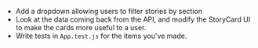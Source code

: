 - Add a dropdown allowing users to filter stories by section
- Look at the data coming back from the API, and modify the StoryCard UI to make the cards more useful to a user.
- Write tests in `App.test.js` for the items you've made.